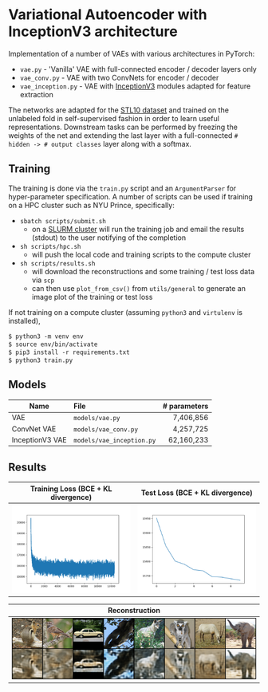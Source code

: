 # Variational Autoencoder with InceptionV3 architecture

Implementation of a number of VAEs with various architectures in PyTorch:

- `vae.py` - 'Vanilla' VAE with full-connected encoder / decoder layers only 
- `vae_conv.py` - VAE with two ConvNets for encoder / decoder 
- `vae_inception.py` - VAE with [InceptionV3](https://arxiv.org/abs/1512.00567) modules adapted for feature extraction

The networks are adapted for the [STL10 dataset](http://ai.stanford.edu/~acoates/stl10/) and trained on the unlabeled fold in self-supervised 
fashion in order to learn useful representations. Downstream tasks can be performed by freezing the
weights of the net and extending the last layer with a full-connected `# hidden -> # output classes`
layer along with a softmax.

## Training

The training is done via the `train.py` script and an `ArgumentParser` for hyper-parameter specification. A number of scripts can be used if training on a HPC 
cluster such as NYU Prince, specifically:
- `sbatch scripts/submit.sh`
    - on a [SLURM cluster](https://slurm.schedmd.com/documentation.html) will run the training job and email
the results (stdout) to the user notifying of the completion
- `sh scripts/hpc.sh`
    - will push the local code and training scripts to the compute cluster
- `sh scripts/results.sh` 
    - will download the reconstructions and some training / test loss data via `scp`
    - can then use `plot_from_csv()` from `utils/general` to generate an image plot of 
    the training or test loss

If not training on a compute cluster (assuming `python3` and `virtulenv` is installed), 
```
$ python3 -m venv env
$ source env/bin/activate
$ pip3 install -r requirements.txt
$ python3 train.py
```

## Models
| Name            | File                      | # parameters      |
| --------------- |:--------------------------| -----------------:|
| VAE             | `models/vae.py`           |         7,406,856 |
| ConvNet VAE     | `models/vae_conv.py`      |         4,257,725 |
| InceptionV3 VAE | `models/vae_inception.py` |        62,160,233 |

## Results

Training Loss (BCE + KL divergence)       |  Test Loss (BCE + KL divergence)
:-------------------------:|:-------------------------:
![](./results/train.png)   |  ![](./results/test.png)

Reconstruction             |  
:-------------------------:|
![](./results/reconstruction.png)   |
